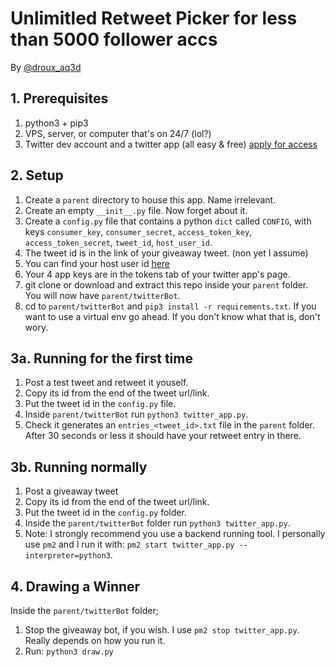 # Unlimitled Retweet Picker for less than 5000 follower accs

By [@droux_aq3d](https://twitter.com/droux_aq3d)

## 1. Prerequisites

1. python3 + pip3
2. VPS, server, or computer that's on 24/7 (lol?)
3. Twitter dev account and a twitter app (all easy & free) [apply for access](https://developer.twitter.com/en/apply-for-access)

## 2. Setup

1. Create a `parent` directory to house this app. Name irrelevant.
2. Create an empty `__init__.py` file. Now forget about it.
3. Create a `config.py` file that contains a python `dict` called `CONFIG`, with keys `consumer_key`, `consumer_secret`, `access_token_key`, `access_token_secret`, `tweet_id`, `host_user_id`.
4. The tweet id is in the link of your giveaway tweet. (non yet I assume)
5. You can find your host user id [here](https://tweeterid.com/)
6. Your 4 app keys are in the tokens tab of your twitter app's page.
7. git clone or download and extract this repo inside your `parent` folder. You will now have `parent/twitterBot`.
8. cd to `parent/twitterBot` and `pip3 install -r requirements.txt`. If you want to use a virtual env go ahead. If you don't know what that is, don't wory.

## 3a. Running for the first time 
1. Post a test tweet and retweet it youself. 
2. Copy its id from the end of the tweet url/link.
3. Put the tweet id in the `config.py` file.
4. Inside `parent/twitterBot` run `python3 twitter_app.py`.
5. Check it generates an `entries_<tweet_id>.txt` file in the `parent` folder. After 30 seconds or less it should have your retweet entry in there.

## 3b. Running normally
1. Post a giveaway tweet
2. Copy its id from the end of the tweet url/link.
3. Put the tweet id in the `config.py` folder.
4. Inside the `parent/twitterBot` folder run `python3 twitter_app.py`.
5. Note: I strongly recommend you use a backend running tool. I personally use `pm2` and I run it with: `pm2 start twitter_app.py --interpreter=python3`.

## 4. Drawing a Winner
Inside the `parent/twitterBot` folder;
1. Stop the giveaway bot, if you wish. I use `pm2 stop twitter_app.py`. Really depends on how you run it.
2. Run: `python3 draw.py`
